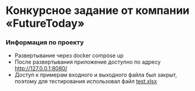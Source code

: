 # Конкурсное задание от компании «FutureToday»

### Информация по проекту

+ Развертывание через docker compose up
+ После развертывания приложение доступно по адресу http://127.0.0.1:8080/
+ Доступ к примерам входного и выходного файла был закрыт, поэтому для тестирования использовал файл [test.xlsx](test.xlsx)